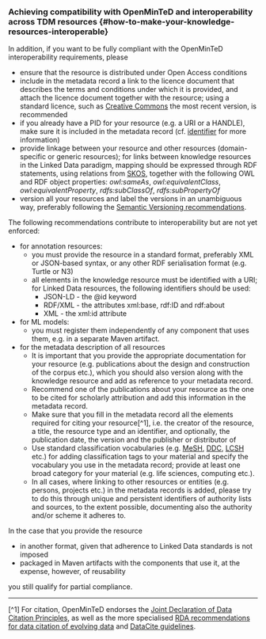 ### ​Achieving compatibility with OpenMinTeD and interoperability across TDM resources {#how-to-make-your-knowledge-resources-interoperable}

In addition, if you want to be fully compliant with the OpenMinTeD interoperability requirements, please
*   ensure that the resource is distributed under Open Access conditions
*   include in the metadata record a link to the licence document that describes the terms and conditions under which it is provided, and attach the licence document together with the resource; using a standard licence, such as [Creative Commons](https://creativecommons.org/share-your-work/) the most recent version, is recommended
*   if you already have a PID for your resource (e.g. a URI or a HANDLE), make sure it is included in the metadata record (cf. [identifier](/models_identifier.md) for more information)
*   provide linkage between your resource and other resources (domain-specific or generic resources); for links between knowledge resources in the Linked Data paradigm, mapping should be expressed through RDF statements, using relations from [SKOS](https://www.w3.org/2004/02/skos/), together with the following OWL and RDF object properties: _owl:sameAs_, _owl:equivalentClass_, _owl:equivalentProperty_, _rdfs:subClassOf_, _rdfs:subPropertyOf_
*   version all your resources and label the versions in an unambiguous way, preferably following the [Semantic Versioning recommendations](http://semver.org).

The following recommendations contribute to interoperability but are not yet enforced:
* for annotation resources:
  * you must provide the resource in a standard format, preferably XML or JSON-based syntax, or any other RDF serialisation format \(e.g. Turtle or N3\)
  * all elements in the knowledge resource must be identified with a URI; for Linked Data resources, the following identifiers should be used:
    * JSON-LD - the @id keyword
    * RDF/XML - the attributes xml:base, rdf:ID and rdf:about
    * XML - the xml:id attribute
* for ML models:
  * you must register them independently of any component that uses them, e.g. in a separate Maven artifact.
* for the metadata description of all resources
  * It is important that you provide the appropriate documentation for your resource (e.g. publications about the design and construction of the corpus etc.), which you should also version along with the knowledge resource and add as reference to your metadata record.
  * Recommend one of the publications about your resource as the one to be cited for scholarly attribution and add this information in the metadata record.
  * Make sure that you fill in the metadata record all the elements required for citing your resource[^1], i.e. the creator of the resource, a title, the resource type and an identifier, and optionally, the publication date, the version and the publisher or distributor of
  * Use standard classification vocabularies (e.g. [MeSH](https://www.nlm.nih.gov/mesh/), [DDC](https://www.oclc.org/dewey.en.html), [LCSH](http://id.loc.gov/authorities/subjects.html) etc.) for adding classification tags to your material and specify the vocabulary you use in the metadata record; provide at least one broad category for your material (e.g. life sciences, computing etc.).
  * In all cases, where linking to other resources or entities (e.g. persons, projects etc.) in the metadata records is added, please try to do this through unique and persistent identifiers of authority lists and sources, to the extent possible, documenting also the authority and/or scheme it adheres to.


In the case that you provide the resource
* in another format, given that adherence to Linked Data standards is not imposed
* packaged in Maven artifacts with the components that use it, at the expense, however, of reusability

you still qualify for partial compliance.

******
[^1] For citation, OpenMinTeD endorses the [Joint Declaration of Data Citation Principles](https://www.force11.org/group/joint-declaration-data-citation-principles-final), as well as the more specialised [RDA recommendations for data citation of evolving data](https://www.rd-alliance.org/system/files/RDA-DC-Recommendations_151020.pdf) and [DataCite guidelines](https://www.datacite.org/cite-your-data.html).



